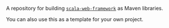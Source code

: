 A repository for building [`scala-web-framework`](https://github.com/arturaz/scala-web-framework) as Maven libraries.

You can also use this as a template for your own project.